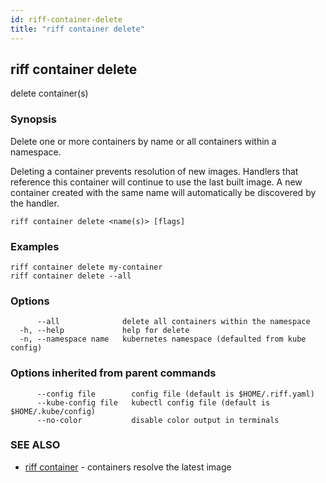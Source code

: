 ```yaml
---
id: riff-container-delete
title: "riff container delete"
---
```

## riff container delete

delete container(s)

### Synopsis

Delete one or more containers by name or all containers within a namespace.

Deleting a container prevents resolution of new images. Handlers that reference
this container will continue to use the last built image. A new container
created with the same name will automatically be discovered by the handler.

```
riff container delete <name(s)> [flags]
```

### Examples

```
riff container delete my-container
riff container delete --all
```

### Options

```
      --all              delete all containers within the namespace
  -h, --help             help for delete
  -n, --namespace name   kubernetes namespace (defaulted from kube config)
```

### Options inherited from parent commands

```
      --config file        config file (default is $HOME/.riff.yaml)
      --kube-config file   kubectl config file (default is $HOME/.kube/config)
      --no-color           disable color output in terminals
```

### SEE ALSO

* [riff container](riff_container.md)	 - containers resolve the latest image

